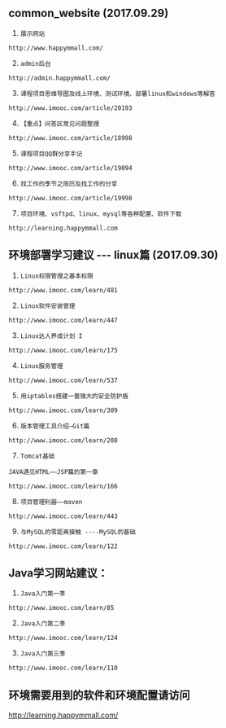 ##  common_website (2017.09.29)

1. `展示网站`
```
http://www.happymmall.com/ 
``` 
2. `admin后台` 
```
http://admin.happymmall.com/ 
```
3. `课程项目思维导图及线上环境、测试环境、部署linux和windows等解答`
```
http://www.imooc.com/article/20193 
```
4. `【重点】问答区常见问题整理`
```
http://www.imooc.com/article/18998
```
5. `课程项目QQ群分享手记`
```
http://www.imooc.com/article/19094
```
6. `找工作的季节之简历及找工作的分享`
```
http://www.imooc.com/article/19998
```
7. `项目环境、vsftpd、linux、mysql等各种配置、软件下载`
```
http://learning.happymmall.com 
```

## 环境部署学习建议 --- linux篇 (2017.09.30)
1. `Linux权限管理之基本权限`
```
http://www.imooc.com/learn/481
```
2. `Linux软件安装管理`
```
http://www.imooc.com/learn/447
```
3. `Linux达人养成计划 I`
```
http://www.imooc.com/learn/175
```
4. `Linux服务管理`
```
http://www.imooc.com/learn/537
```
5. `用iptables搭建一套强大的安全防护盾`
```
http://www.imooc.com/learn/389
```
6. `版本管理工具介绍—Git篇`
```
http://www.imooc.com/learn/208
```
7. `Tomcat基础`
```
JAVA遇见HTML——JSP篇的第一章

http://www.imooc.com/learn/166
```
8. `项目管理利器——maven`
```
http://www.imooc.com/learn/443
```
9. `与MySQL的零距离接触 ----MySQL的基础`
```
http://www.imooc.com/learn/122
```

## Java学习网站建议：
1. `Java入门第一季`
```
http://www.imooc.com/learn/85
```
2. `Java入门第二季`
```
http://www.imooc.com/learn/124
```
3. `Java入门第三季`
```
http://www.imooc.com/learn/110
```

## 环境需要用到的软件和环境配置请访问
http://learning.happymmall.com/